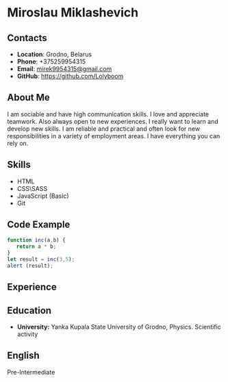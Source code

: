 # **Miroslau Miklashevich**
## **Contacts**
* **Location**: Grodno, Belarus
* **Phone**: +375259954315
* **Email**: mirek9954315@gmail.com
* **GitHub**: https://github.com/Lolyboom
## **About Me**
I am sociable and have high communication skills. I love and appreciate teamwork. Also always open to new experiences. I really want to learn and develop new skills.
I am reliable and practical and often look for new responsibilities in a variety of employment areas. I have everything you can rely on.
## **Skills**
* HTML
* CSS\SASS
* JavaScript (Basic)
* Git
## **Code Example**
```javascript
function inc(a,b) {
   return a * b;
}
let result = inc(3,5);
alert (result);
```
## **Experience**
## **Education**
* **University:** Yanka Kupala State University of Grodno, Physics. Scientific activity
## **English**
Pre-Intermediate

